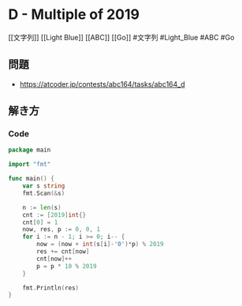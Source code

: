 # D - Multiple of 2019
[[文字列]] [[Light Blue]] [[ABC]] [[Go]]
#文字列 #Light_Blue #ABC #Go 

## 問題
- https://atcoder.jp/contests/abc164/tasks/abc164_d

## 解き方
### Code
```go
package main

import "fmt"

func main() {
	var s string
	fmt.Scan(&s)

	n := len(s)
	cnt := [2019]int{}
	cnt[0] = 1
	now, res, p := 0, 0, 1
	for i := n - 1; i >= 0; i-- {
		now = (now + int(s[i]-'0')*p) % 2019
		res += cnt[now]
		cnt[now]++
		p = p * 10 % 2019
	}

	fmt.Println(res)
}
```